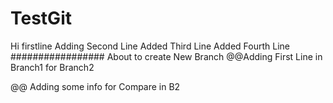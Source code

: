 # TestGit
Hi firstline
Adding Second Line
   Added Third Line
Added Fourth Line
#################
About to create New Branch
@@Adding First Line in Branch1 for Branch2

@@ Adding some info for Compare in B2
